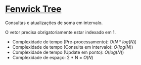 # [Fenwick Tree](fenwick_tree.cpp)

Consultas e atualizações de soma em intervalo.

O vetor precisa obrigatoriamente estar indexado em 1.

* Complexidade de tempo (Pre-processamento): $O(N * log(N))$
* Complexidade de tempo (Consulta em intervalo): $O(log(N))$
* Complexidade de tempo (Update em ponto): $O(log(N))$
* Complexidade de espaço: 2 * N = $O(N)$